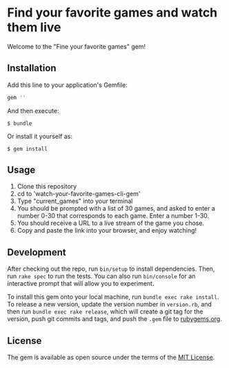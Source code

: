 # Find your favorite games and watch them live

Welcome to the "Fine your favorite games" gem!

## Installation

Add this line to your application's Gemfile:

```ruby
gem ''
```

And then execute:

    $ bundle

Or install it yourself as:

    $ gem install

## Usage

1. Clone this repository
2. cd to 'watch-your-favorite-games-cli-gem'
3. Type "current_games" into your terminal
4. You should be prompted with a list of 30 games, and asked to enter a number 0-30 that corresponds to each game. Enter a number 1-30.
5. You should receive a URL to a live stream of the game you chose.
6. Copy and paste the link into your browser, and enjoy watching!

## Development

After checking out the repo, run `bin/setup` to install dependencies. Then, run `rake spec` to run the tests. You can also run `bin/console` for an interactive prompt that will allow you to experiment.

To install this gem onto your local machine, run `bundle exec rake install`. To release a new version, update the version number in `version.rb`, and then run `bundle exec rake release`, which will create a git tag for the version, push git commits and tags, and push the `.gem` file to [rubygems.org](https://rubygems.org).

## License

The gem is available as open source under the terms of the [MIT License](https://opensource.org/licenses/MIT).
